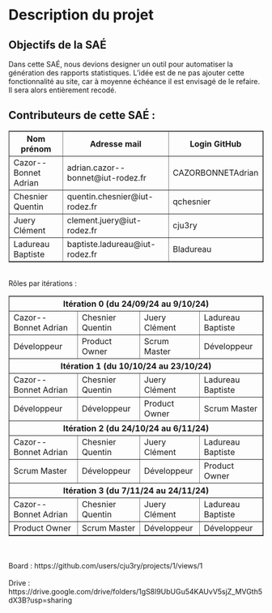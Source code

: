 <h1>Description du projet</h1>
<h2>Objectifs de la SAÉ</h2> 

<p>Dans cette SAÉ, nous devions designer un outil pour automatiser la génération des rapports statistiques. L’idée est de ne pas ajouter cette fonctionnalité au site, car à moyenne échéance il est envisagé de le refaire. Il sera alors entièrement recodé.</p>

<h2>Contributeurs de cette SAÉ :</h2>
  <table border="1">
    <tr>
      <th>Nom prénom</th>
      <th>Adresse mail</th>
      <th>Login GitHub</th>
    </tr>
    <tr>
      <td>Cazor--Bonnet Adrian</td>
      <td>adrian.cazor--bonnet@iut-rodez.fr</td>
      <td>CAZORBONNETAdrian</td>
    </tr>
    <tr>
      <td>Chesnier Quentin</td>
      <td>quentin.chesnier@iut-rodez.fr</td>
      <td>qchesnier</td>
    </tr>
    <tr>
      <td>Juery Clément</td>
      <td>clement.juery@iut-rodez.fr</td>
      <td>cju3ry</td>
    </tr>
    <tr>
      <td>Ladureau Baptiste</td>  
      <td>baptiste.ladureau@iut-rodez.fr</td>  
      <td>Bladureau</td>          
      </tr>
  </table>
<br>
Rôles par itérations : <br>
  <table border="1">
    <tr>
      <th colspan="4">Itération 0 (du 24/09/24 au 9/10/24)</th>
    </tr>
    <tr>
      <td>Cazor--Bonnet Adrian</td>
      <td>Chesnier Quentin</td>
      <td>Juery Clément</td>
      <td>Ladureau Baptiste</td>
    </tr>
    <tr>
      <td>Développeur</td>
      <td>Product Owner</td>
      <td>Scrum Master</td>
      <td>Développeur</td>
    </tr>
    <!--Insérer la prochaine ligne ici-->
    <!--On rajouteras les autres itération après la ligne du dessus-->
    <tr>
      <th colspan="4">Itération 1 (du 10/10/24 au 23/10/24)</th>
    </tr>
    <tr>
      <td>Cazor--Bonnet Adrian</td>
      <td>Chesnier Quentin</td>
      <td>Juery Clément</td>
      <td>Ladureau Baptiste</td>
    </tr>
    <tr>
      <td>Développeur</td>
      <td>Développeur</td>
      <td>Product Owner</td>
      <td>Scrum Master</td>
    </tr>
    <tr>
      <th colspan="4">Itération 2 (du 24/10/24 au 6/11/24)</th>
    </tr>
    <tr>
      <td>Cazor--Bonnet Adrian</td>
      <td>Chesnier Quentin</td>
      <td>Juery Clément</td>
      <td>Ladureau Baptiste</td>
    </tr>
    <tr>
      <td>Scrum Master</td>
      <td>Développeur</td>
      <td>Développeur</td>
      <td>Product Owner</td>
    </tr>
    <tr>
      <th colspan="4">Itération 3 (du 7/11/24 au 24/11/24)</th>
    </tr>
    <tr>
      <td>Cazor--Bonnet Adrian</td>
      <td>Chesnier Quentin</td>
      <td>Juery Clément</td>
      <td>Ladureau Baptiste</td>
    </tr>
    <tr>
      <td>Product Owner</td>
      <td>Scrum Master</td>
      <td>Développeur</td>
      <td>Développeur</td>
    </tr>
  </table> <br>
  <br>
  Board : https://github.com/users/cju3ry/projects/1/views/1 <br>
  <br>
  Drive : https://drive.google.com/drive/folders/1gS8l9UbUGu54KAUvV5sjZ_MVGth5dX3B?usp=sharing
  
